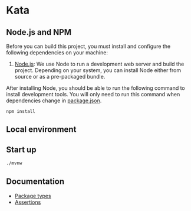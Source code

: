 # Kata

## Node.js and NPM

Before you can build this project, you must install and configure the following dependencies on your machine:

1. [Node.js](https://nodejs.org/): We use Node to run a development web server and build the project.
   Depending on your system, you can install Node either from source or as a pre-packaged bundle.

After installing Node, you should be able to run the following command to install development tools.
You will only need to run this command when dependencies change in [package.json](package.json).

```
npm install
```

## Local environment

<!-- jhipster-needle-localEnvironment -->

## Start up

```bash
./mvnw
```

<!-- jhipster-needle-startupCommand -->

## Documentation

- [Package types](documentation/package-types.md)
- [Assertions](documentation/assertions.md)

<!-- jhipster-needle-documentation -->
